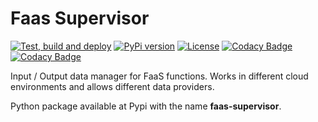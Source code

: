 # Faas Supervisor

[![Test, build and deploy](https://github.com/grycap/faas-supervisor/workflows/Test,%20build%20and%20deploy/badge.svg)](https://github.com/grycap/faas-supervisor/actions?query=workflow%3A%22Test%2C+build+and+deploy%22)
[![PyPi version](https://img.shields.io/pypi/v/faas-supervisor.svg)](https://pypi.org/project/faas-supervisor/)
[![License](https://img.shields.io/badge/license-Apache%202-blue.svg)](https://www.apache.org/licenses/LICENSE-2.0)
[![Codacy Badge](https://app.codacy.com/project/badge/Grade/b5b3e19aa9ed4ce7accfa54e79163e35)](https://www.codacy.com/gh/grycap/faas-supervisor/dashboard?utm_source=github.com&amp;utm_medium=referral&amp;utm_content=grycap/faas-supervisor&amp;utm_campaign=Badge_Grade)
[![Codacy Badge](https://app.codacy.com/project/badge/Coverage/b5b3e19aa9ed4ce7accfa54e79163e35)](https://www.codacy.com/gh/grycap/faas-supervisor/dashboard?utm_source=github.com&utm_medium=referral&utm_content=grycap/faas-supervisor&utm_campaign=Badge_Coverage)

Input / Output data manager for FaaS functions.
Works in different cloud environments and allows different data providers.

Python package available at Pypi with the name **faas-supervisor**.

